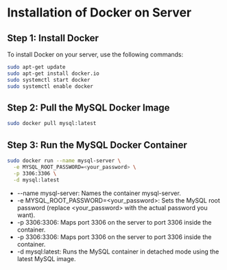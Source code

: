 # Installation of Docker on Server

## Step 1: Install Docker

To install Docker on your server, use the following commands:

```bash
sudo apt-get update
sudo apt-get install docker.io
sudo systemctl start docker
sudo systemctl enable docker
```

## Step 2: Pull the MySQL Docker Image
```bash
sudo docker pull mysql:latest
```

## Step 3: Run the MySQL Docker Container
```bash
sudo docker run --name mysql-server \
  -e MYSQL_ROOT_PASSWORD=<your_password> \
  -p 3306:3306 \
  -d mysql:latest
```

* --name mysql-server: Names the container mysql-server.
* -e MYSQL_ROOT_PASSWORD=<your_password>: Sets the MySQL root password (replace <your_password> with the actual password you want).
* -p 3306:3306: Maps port 3306 on the server to port 3306 inside the container.
* -p 3306:3306: Maps port 3306 on the server to port 3306 inside the container.
* -d mysql:latest: Runs the MySQL container in detached mode using the latest MySQL image.
